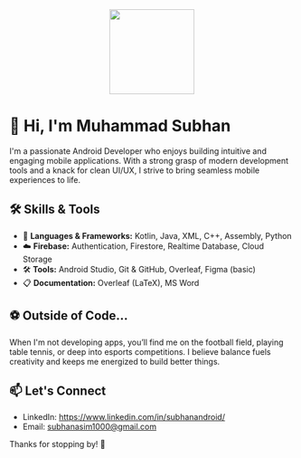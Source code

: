 <div align="center">
  <img height="150" src="https://media.giphy.com/media/M9gbBd9nbDrOTu1Mqx/giphy.gif"  />
</div>

# 👋 Hi, I'm Muhammad Subhan

I'm a passionate Android Developer who enjoys building intuitive and engaging mobile applications. With a strong grasp of modern development tools and a knack for clean UI/UX, I strive to bring seamless mobile experiences to life.

## 🛠️ Skills & Tools

- 📱 **Languages & Frameworks:** Kotlin, Java, XML, C++, Assembly, Python
- ☁️ **Firebase:** Authentication, Firestore, Realtime Database, Cloud Storage
- 🛠️ **Tools:** Android Studio, Git & GitHub, Overleaf, Figma (basic)
- 📋 **Documentation:** Overleaf (LaTeX), MS Word

## ⚽ Outside of Code...

When I'm not developing apps, you’ll find me on the football field, playing table tennis, or deep into esports competitions. I believe balance fuels creativity and keeps me energized to build better things.

## 📫 Let's Connect

- LinkedIn: https://www.linkedin.com/in/subhanandroid/
- Email: subhanasim1000@gmail.com

Thanks for stopping by! 🚀
